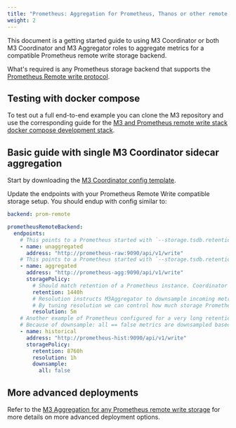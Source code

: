 ```yaml
---
title: "Prometheus: Aggregation for Prometheus, Thanos or other remote write storage with M3"
weight: 2
---
```


This document is a getting started guide to using M3 Coordinator or both 
M3 Coordinator and M3 Aggregator roles to aggregate metrics for a compatible 
Prometheus remote write storage backend.

What's required is any Prometheus storage backend that supports the [Prometheus 
Remote write protocol](https://docs.google.com/document/d/1LPhVRSFkGNSuU1fBd81ulhsCPR4hkSZyyBj1SZ8fWOM/).

## Testing with docker compose

To test out a full end-to-end example you can clone the M3 repository and use the corresponding guide for the [M3 and Prometheus remote write stack docker compose development stack](https://github.com/m3db/m3/blob/master/scripts/development/m3_prom_remote_stack/).

## Basic guide with single M3 Coordinator sidecar aggregation

Start by downloading the [M3 Coordinator config template](https://github.com/m3db/m3/blob/91db5e12cd34a95658cc00fa44ed9ae14d512710/src/query/config/m3coordinator-prom-remote-template.yml).

Update the endpoints with your Prometheus Remote Write compatible storage setup. You should endup with config similar to:

```yaml
backend: prom-remote

prometheusRemoteBackend:
  endpoints:
    # This points to a Prometheus started with `--storage.tsdb.retention.time=720h`
    - name: unaggregated
      address: "http://prometheus-raw:9090/api/v1/write"
    # This points to a Prometheus started with `--storage.tsdb.retention.time=1440h`      
    - name: aggregated
      address: "http://prometheus-agg:9090/api/v1/write"
      storagePolicy:
        # Should match retention of a Prometheus instance. Coordinator uses it for routing metrics correctly.
        retention: 1440h
        # Resolution instructs M3Aggregator to downsample incoming metrics at given rate.
        # By tuning resolution we can control how much storage Prometheus needs at the cost of query accuracy as range shrinks.
        resolution: 5m
    # Another example of Prometheus configured for a very long retention but with 1h resolution
    # Because of downsample: all == false metrics are downsampled based on mapping and rollup rules.     
    - name: historical
      address: "http://prometheus-hist:9090/api/v1/write"
      storagePolicy:
        retention: 8760h
        resolution: 1h
        downsample:
          all: false
```

## More advanced deployments

Refer to the [M3 Aggregation for any Prometheus remote write storage](/docs/v1.3/how_to/any_remote_storage) for more details on more advanced deployment options.
